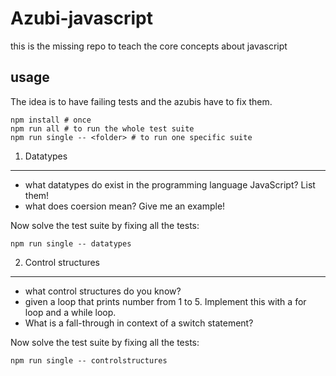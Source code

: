 Azubi-javascript
================

this is the missing repo to teach the core concepts about javascript

usage
---------

The idea is to have failing tests and the azubis have to fix them.

    npm install # once
    npm run all # to run the whole test suite
    npm run single -- <folder> # to run one specific suite


1. Datatypes
-------------

- what datatypes do exist in the programming language JavaScript?  List them!
- what does coersion mean? Give me an example!

Now solve the test suite by fixing all the tests:

```npm run single -- datatypes```

2. Control structures
---------------------

- what control structures do you know?
- given a loop that prints number from 1 to 5. Implement this with a for loop and a while loop.
- What is a fall-through in context of a switch statement?

Now solve the test suite by fixing all the tests:

```npm run single -- controlstructures```